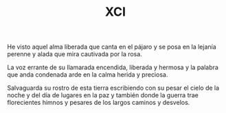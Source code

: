 ﻿---
title: XCI
categories:
- 111 sonetos
---

He visto aquel alma liberada 
que canta en el pájaro y se posa 
en la lejanía perenne y alada 
que mira cautivada por la rosa. 

La voz errante de su llamarada 
encendida, liberada y hermosa 
y la palabra que anda condenada 
arde en la calma herida y preciosa. 

Salvaguarda su rostro de esta tierra 
escribiendo con su pesar el cielo 
de la noche y del día de lugares 
en la paz y también donde la guerra 
trae florecientes himnos y pesares 
de los largos caminos y desvelos.
